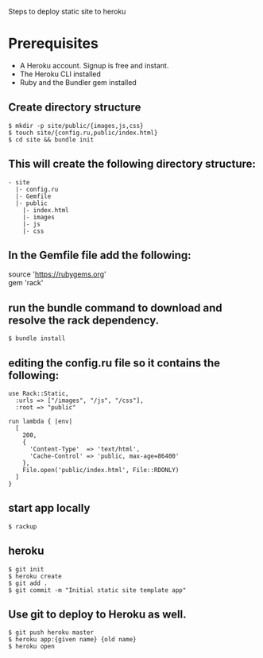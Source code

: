 Steps to deploy static site to heroku

# Prerequisites


- A Heroku account. Signup is free and instant.
- The Heroku CLI installed
- Ruby and the Bundler gem installed

## Create directory structure

```
$ mkdir -p site/public/{images,js,css}
$ touch site/{config.ru,public/index.html}
$ cd site && bundle init
```

## This will create the following directory structure:

```
- site
  |- config.ru
  |- Gemfile
  |- public
    |- index.html
    |- images
    |- js
    |- css
```


## In the Gemfile file add the following:

source 'https://rubygems.org'   
gem 'rack'


## run the bundle command to download and resolve the rack dependency.

```
$ bundle install
```

## editing the config.ru file so it contains the following:

```
use Rack::Static,
  :urls => ["/images", "/js", "/css"],
  :root => "public"

run lambda { |env|
  [
    200,
    {
      'Content-Type'  => 'text/html',
      'Cache-Control' => 'public, max-age=86400'
    },
    File.open('public/index.html', File::RDONLY)
  ]
}
```

## start app locally 

```
$ rackup
```
## heroku 

```
$ git init 
$ heroku create 
$ git add . 
$ git commit -m "Initial static site template app" 
```
## Use git to deploy to Heroku as well.

```
$ git push heroku master
$ heroku app:{given name} {old name}
$ heroku open
```
